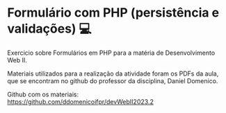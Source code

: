 # Formulário com PHP (persistência e validações) 💻


Exercicio sobre Formulários em PHP para a matéria de Desenvolvimento Web II.

Materiais utilizados para a realização da atividade foram os PDFs da aula, <br>
que se encontram no github do professor da disciplina, Daniel Domenico.

Github com os materiais: https://github.com/ddomenicoifpr/devWebII2023.2
